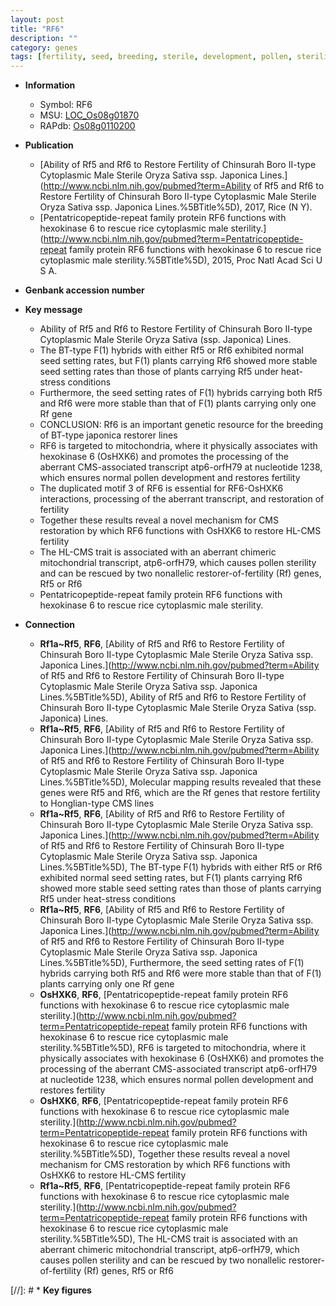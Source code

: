 ```yaml
---
layout: post
title: "RF6"
description: ""
category: genes
tags: [fertility, seed, breeding, sterile, development, pollen, sterility, male sterility, pollen development]
---
```


* **Information**  
    + Symbol: RF6  
    + MSU: [LOC_Os08g01870](http://rice.uga.edu/cgi-bin/ORF_infopage.cgi?orf=LOC_Os08g01870)  
    + RAPdb: [Os08g0110200](http://rapdb.dna.affrc.go.jp/viewer/gbrowse_details/irgsp1?name=Os08g0110200)  

* **Publication**  
    + [Ability of Rf5 and Rf6 to Restore Fertility of Chinsurah Boro II-type Cytoplasmic Male Sterile Oryza Sativa ssp. Japonica Lines.](http://www.ncbi.nlm.nih.gov/pubmed?term=Ability of Rf5 and Rf6 to Restore Fertility of Chinsurah Boro II-type Cytoplasmic Male Sterile Oryza Sativa ssp. Japonica Lines.%5BTitle%5D), 2017, Rice (N Y).
    + [Pentatricopeptide-repeat family protein RF6 functions with hexokinase 6 to rescue rice cytoplasmic male sterility.](http://www.ncbi.nlm.nih.gov/pubmed?term=Pentatricopeptide-repeat family protein RF6 functions with hexokinase 6 to rescue rice cytoplasmic male sterility.%5BTitle%5D), 2015, Proc Natl Acad Sci U S A.

* **Genbank accession number**  

* **Key message**  
    + Ability of Rf5 and Rf6 to Restore Fertility of Chinsurah Boro II-type Cytoplasmic Male Sterile Oryza Sativa (ssp. Japonica) Lines.
    + The BT-type F(1) hybrids with either Rf5 or Rf6 exhibited normal seed setting rates, but F(1) plants carrying Rf6 showed more stable seed setting rates than those of plants carrying Rf5 under heat-stress conditions
    + Furthermore, the seed setting rates of F(1) hybrids carrying both Rf5 and Rf6 were more stable than that of F(1) plants carrying only one Rf gene
    + CONCLUSION: Rf6 is an important genetic resource for the breeding of BT-type japonica restorer lines
    + RF6 is targeted to mitochondria, where it physically associates with hexokinase 6 (OsHXK6) and promotes the processing of the aberrant CMS-associated transcript atp6-orfH79 at nucleotide 1238, which ensures normal pollen development and restores fertility
    + The duplicated motif 3 of RF6 is essential for RF6-OsHXK6 interactions, processing of the aberrant transcript, and restoration of fertility
    + Together these results reveal a novel mechanism for CMS restoration by which RF6 functions with OsHXK6 to restore HL-CMS fertility
    + The HL-CMS trait is associated with an aberrant chimeric mitochondrial transcript, atp6-orfH79, which causes pollen sterility and can be rescued by two nonallelic restorer-of-fertility (Rf) genes, Rf5 or Rf6
    + Pentatricopeptide-repeat family protein RF6 functions with hexokinase 6 to rescue rice cytoplasmic male sterility.

* **Connection**  
    + __Rf1a~Rf5__, __RF6__, [Ability of Rf5 and Rf6 to Restore Fertility of Chinsurah Boro II-type Cytoplasmic Male Sterile Oryza Sativa ssp. Japonica Lines.](http://www.ncbi.nlm.nih.gov/pubmed?term=Ability of Rf5 and Rf6 to Restore Fertility of Chinsurah Boro II-type Cytoplasmic Male Sterile Oryza Sativa ssp. Japonica Lines.%5BTitle%5D), Ability of Rf5 and Rf6 to Restore Fertility of Chinsurah Boro II-type Cytoplasmic Male Sterile Oryza Sativa (ssp. Japonica) Lines.
    + __Rf1a~Rf5__, __RF6__, [Ability of Rf5 and Rf6 to Restore Fertility of Chinsurah Boro II-type Cytoplasmic Male Sterile Oryza Sativa ssp. Japonica Lines.](http://www.ncbi.nlm.nih.gov/pubmed?term=Ability of Rf5 and Rf6 to Restore Fertility of Chinsurah Boro II-type Cytoplasmic Male Sterile Oryza Sativa ssp. Japonica Lines.%5BTitle%5D),  Molecular mapping results revealed that these genes were Rf5 and Rf6, which are the Rf genes that restore fertility to Honglian-type CMS lines
    + __Rf1a~Rf5__, __RF6__, [Ability of Rf5 and Rf6 to Restore Fertility of Chinsurah Boro II-type Cytoplasmic Male Sterile Oryza Sativa ssp. Japonica Lines.](http://www.ncbi.nlm.nih.gov/pubmed?term=Ability of Rf5 and Rf6 to Restore Fertility of Chinsurah Boro II-type Cytoplasmic Male Sterile Oryza Sativa ssp. Japonica Lines.%5BTitle%5D),  The BT-type F(1) hybrids with either Rf5 or Rf6 exhibited normal seed setting rates, but F(1) plants carrying Rf6 showed more stable seed setting rates than those of plants carrying Rf5 under heat-stress conditions
    + __Rf1a~Rf5__, __RF6__, [Ability of Rf5 and Rf6 to Restore Fertility of Chinsurah Boro II-type Cytoplasmic Male Sterile Oryza Sativa ssp. Japonica Lines.](http://www.ncbi.nlm.nih.gov/pubmed?term=Ability of Rf5 and Rf6 to Restore Fertility of Chinsurah Boro II-type Cytoplasmic Male Sterile Oryza Sativa ssp. Japonica Lines.%5BTitle%5D),  Furthermore, the seed setting rates of F(1) hybrids carrying both Rf5 and Rf6 were more stable than that of F(1) plants carrying only one Rf gene
    + __OsHXK6__, __RF6__, [Pentatricopeptide-repeat family protein RF6 functions with hexokinase 6 to rescue rice cytoplasmic male sterility.](http://www.ncbi.nlm.nih.gov/pubmed?term=Pentatricopeptide-repeat family protein RF6 functions with hexokinase 6 to rescue rice cytoplasmic male sterility.%5BTitle%5D),  RF6 is targeted to mitochondria, where it physically associates with hexokinase 6 (OsHXK6) and promotes the processing of the aberrant CMS-associated transcript atp6-orfH79 at nucleotide 1238, which ensures normal pollen development and restores fertility
    + __OsHXK6__, __RF6__, [Pentatricopeptide-repeat family protein RF6 functions with hexokinase 6 to rescue rice cytoplasmic male sterility.](http://www.ncbi.nlm.nih.gov/pubmed?term=Pentatricopeptide-repeat family protein RF6 functions with hexokinase 6 to rescue rice cytoplasmic male sterility.%5BTitle%5D),  Together these results reveal a novel mechanism for CMS restoration by which RF6 functions with OsHXK6 to restore HL-CMS fertility
    + __Rf1a~Rf5__, __RF6__, [Pentatricopeptide-repeat family protein RF6 functions with hexokinase 6 to rescue rice cytoplasmic male sterility.](http://www.ncbi.nlm.nih.gov/pubmed?term=Pentatricopeptide-repeat family protein RF6 functions with hexokinase 6 to rescue rice cytoplasmic male sterility.%5BTitle%5D),  The HL-CMS trait is associated with an aberrant chimeric mitochondrial transcript, atp6-orfH79, which causes pollen sterility and can be rescued by two nonallelic restorer-of-fertility (Rf) genes, Rf5 or Rf6

[//]: # * **Key figures**  


